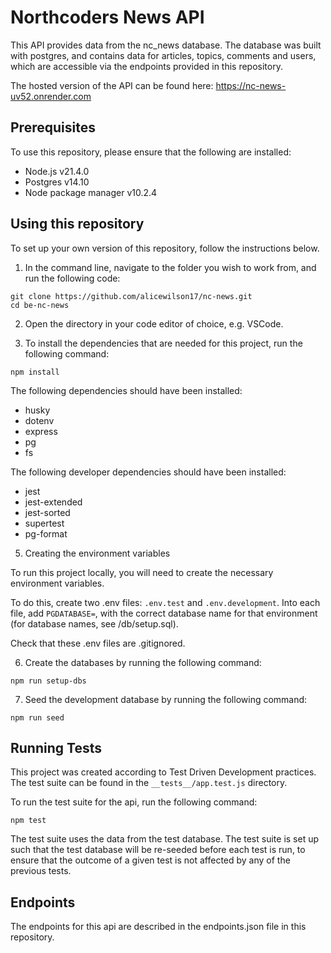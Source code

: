 # Northcoders News API

This API provides data from the nc_news database. The database was built with postgres, and contains data for articles, topics, comments and users, which are accessible via the endpoints provided in this repository.

The hosted version of the API can be found here: https://nc-news-uv52.onrender.com

## Prerequisites

To use this repository, please ensure that the following are installed:

- Node.js v21.4.0
- Postgres v14.10
- Node package manager v10.2.4

## Using this repository

To set up your own version of this repository, follow the instructions below.

1. In the command line, navigate to the folder you wish to work from, and run the following code:
```
git clone https://github.com/alicewilson17/nc-news.git
cd be-nc-news
```

2. Open the directory in your code editor of choice, e.g. VSCode.

3. To install the dependencies that are needed for this project, run the following command:
```
npm install
```
The following dependencies should have been installed:
- husky
- dotenv
- express
- pg
- fs

The following developer dependencies should have been installed:
- jest
- jest-extended
- jest-sorted
- supertest
- pg-format

5. Creating the environment variables

To run this project locally, you will need to create the necessary environment variables.

To do this, create two .env files: `.env.test` and `.env.development`. Into each file, add `PGDATABASE=`, with the correct database name for that environment (for database names, see /db/setup.sql).

Check that these .env files are .gitignored.

6. Create the databases by running the following command:
```
npm run setup-dbs
```

7. Seed the development database by running the following command:
```
npm run seed
```

## Running Tests

This project was created according to Test Driven Development practices. The test suite can be found in the `__tests__/app.test.js` directory. 

To run the test suite for the api, run the following command:
```
npm test
```
The test suite uses the data from the test database. The test suite is set up such that the test database will be re-seeded before each test is run, to ensure that the outcome of a given test is not affected by any of the previous tests.

## Endpoints 

The endpoints for this api are described in the endpoints.json file in this repository.





